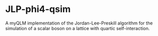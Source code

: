 # JLP-phi4-qsim
A myQLM implementation of the Jordan-Lee-Preskill algorithm for the simulation of a scalar boson on a lattice with quartic self-interaction.
